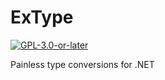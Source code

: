 # ExType
[![`GPL-3.0-or-later`](https://img.shields.io/badge/license-GPL--3.0--or--later-blue)](https://github.com/cainy-a/reggie/blob/master/LICENSE.md)

Painless type conversions for .NET
